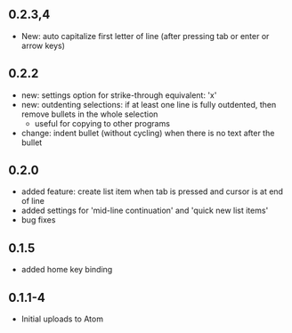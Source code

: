 ## 0.2.3,4

+ New: auto capitalize first letter of line (after pressing tab or enter or arrow keys)

## 0.2.2

+ new: settings option for strike-through equivalent: 'x'
+ new: outdenting selections: if at least one line is fully outdented, then remove bullets in the whole selection
  + useful for copying to other programs
+ change: indent bullet (without cycling) when there is no text after the bullet

## 0.2.0

* added feature: create list item when tab is pressed and cursor is at end of line
* added settings for 'mid-line continuation'  and 'quick new list items'
* bug fixes

## 0.1.5

* added home key binding

## 0.1.1-4

* Initial uploads to Atom
